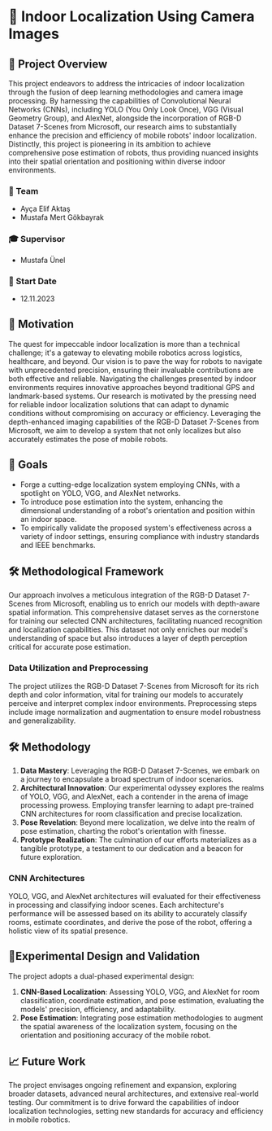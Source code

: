 

# 📍 Indoor Localization Using Camera Images

## 🚀 Project Overview

This project endeavors to address the intricacies of indoor localization through the fusion of deep learning methodologies and camera image processing. By harnessing the capabilities of Convolutional Neural Networks (CNNs), including YOLO (You Only Look Once), VGG (Visual Geometry Group), and AlexNet, alongside the incorporation of RGB-D Dataset 7-Scenes from Microsoft, our research aims to substantially enhance the precision and efficiency of mobile robots' indoor localization. Distinctly, this project is pioneering in its ambition to achieve comprehensive pose estimation of robots, thus providing nuanced insights into their spatial orientation and positioning within diverse indoor environments.

### 👥 Team
- Ayça Elif Aktaş
- Mustafa Mert Gökbayrak


### 🎓 Supervisor
- Mustafa Ünel

### 📅 Start Date
- 12.11.2023

## 🌟 Motivation

The quest for impeccable indoor localization is more than a technical challenge; it's a gateway to elevating mobile robotics across logistics, healthcare, and beyond. Our vision is to pave the way for robots to navigate with unprecedented precision, ensuring their invaluable contributions are both effective and reliable. Navigating the challenges presented by indoor environments requires innovative approaches beyond traditional GPS and landmark-based systems. Our research is motivated by the pressing need for reliable indoor localization solutions that can adapt to dynamic conditions without compromising on accuracy or efficiency. Leveraging the depth-enhanced imaging capabilities of the RGB-D Dataset 7-Scenes from Microsoft, we aim to develop a system that not only localizes but also accurately estimates the pose of mobile robots.

## 🎯 Goals

- Forge a cutting-edge localization system employing CNNs, with a spotlight on YOLO, VGG, and AlexNet networks.
- To introduce pose estimation into the system, enhancing the dimensional understanding of a robot's orientation and position within an indoor space.
- To empirically validate the proposed system's effectiveness across a variety of indoor settings, ensuring compliance with industry standards and IEEE benchmarks.

## 🛠 Methodological Framework 

 Our approach involves a meticulous integration of the RGB-D Dataset 7-Scenes from Microsoft, enabling us to enrich our models with depth-aware spatial information. This comprehensive dataset serves as the cornerstone for training our selected CNN architectures, facilitating nuanced recognition and localization capabilities. This dataset not only enriches our model's understanding of space but also introduces a layer of depth perception critical for accurate pose estimation.
 
 ### Data Utilization and Preprocessing

The project utilizes the RGB-D Dataset 7-Scenes from Microsoft for its rich depth and color information, vital for training our models to accurately perceive and interpret complex indoor environments. Preprocessing steps include image normalization and augmentation to ensure model robustness and generalizability.

## 🛠 Methodology

1. **Data Mastery**: Leveraging the RGB-D Dataset 7-Scenes, we embark on a journey to encapsulate a broad spectrum of indoor scenarios.
2. **Architectural Innovation**: Our experimental odyssey explores the realms of YOLO, VGG, and AlexNet, each a contender in the arena of image processing prowess. Employing transfer learning to adapt pre-trained CNN architectures for room classification and precise localization.
3. **Pose Revelation**: Beyond mere localization, we delve into the realm of pose estimation, charting the robot's orientation with finesse.
4. **Prototype Realization**: The culmination of our efforts materializes as a tangible prototype, a testament to our dedication and a beacon for future exploration.

   
### CNN Architectures

YOLO, VGG, and AlexNet architectures will evaluated for their effectiveness in processing and classifying indoor scenes. Each architecture's performance will be assessed based on its ability to accurately classify rooms, estimate coordinates, and derive the pose of the robot, offering a holistic view of its spatial presence.

## 🧪Experimental Design and Validation 

The project adopts a dual-phased experimental design:
1. **CNN-Based Localization**: Assessing YOLO, VGG, and AlexNet for room classification, coordinate estimation, and pose estimation, evaluating the models' precision, efficiency, and adaptability.
2. **Pose Estimation**: Integrating pose estimation methodologies to augment the spatial awareness of the localization system, focusing on the orientation and positioning accuracy of the mobile robot.


## 📈 Future Work

The project envisages ongoing refinement and expansion, exploring broader datasets, advanced neural architectures, and extensive real-world testing. Our commitment is to drive forward the capabilities of indoor localization technologies, setting new standards for accuracy and efficiency in mobile robotics.

